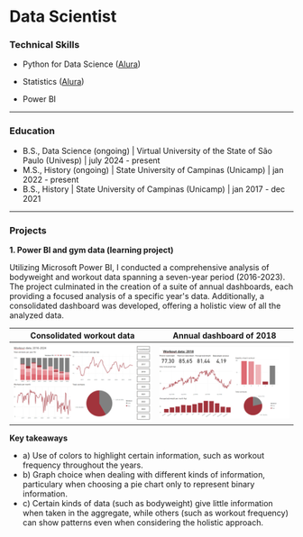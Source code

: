 # Data Scientist

### Technical Skills
- Python for Data Science ([Alura](https://cursos.alura.com.br/degree/certificate/809d8ddf-48d7-428b-b4ee-c73a0f7f70a5?lang=pt_BR))

- Statistics ([Alura](https://cursos.alura.com.br/degree/certificate/4994464b-89b9-4807-a8c2-a594cc8dd605?lang=pt_BR))

- Power BI

---

### Education
- B.S., Data Science (ongoing) | Virtual University of the State of São Paulo (Univesp) | july 2024 - present
- M.S., History (ongoing) | State University of Campinas (Unicamp) | jan 2022 - present
- B.S., History | State University of Campinas (Unicamp) | jan 2017 - dec 2021

---

### Projects
**1. Power BI and gym data (learning project)**

Utilizing Microsoft Power BI, I conducted a comprehensive analysis of bodyweight and workout data spanning a seven-year period (2016-2023). The project culminated in the creation of a suite of annual dashboards, each providing a focused analysis of a specific year's data. Additionally, a consolidated dashboard was developed, offering a holistic view of all the analyzed data.

Consolidated workout data  |  Annual dashboard of 2018
:-------------------------:|:-------------------------:
![](/assets/img/Consolidado_treino.png)  |  ![](/assets/img/Treino_2018.png)


**Key takeaways**
- a) Use of colors to highlight certain information, such as workout frequency throughout the years.
- b) Graph choice when dealing with different kinds of information, particulary when choosing a pie chart only to represent binary information.
- c) Certain kinds of data (such as bodyweight) give little information when taken in the aggregate, while others (such as workout frequency) can show patterns even when considering the holistic approach.

